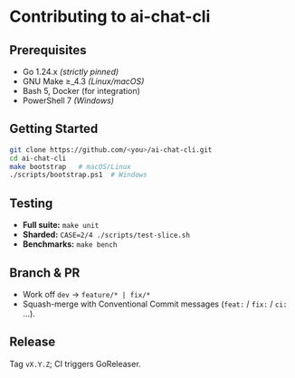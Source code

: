 # Contributing to ai-chat-cli

## Prerequisites
* Go 1.24.x _(strictly pinned)_
* GNU Make ≥\_4.3 _(Linux/macOS)_
* Bash 5, Docker (for integration)
* PowerShell 7 _(Windows)_

## Getting Started
```bash
git clone https://github.com/<you>/ai-chat-cli.git
cd ai-chat-cli
make bootstrap   # macOS/Linux
./scripts/bootstrap.ps1  # Windows
```

## Testing
* **Full suite:** `make unit`
* **Sharded:** `CASE=2/4 ./scripts/test-slice.sh`
* **Benchmarks:** `make bench`

## Branch & PR
* Work off `dev` → `feature/* | fix/*`
* Squash-merge with Conventional Commit messages (`feat:` / `fix:` / `ci:` …).

## Release
Tag `vX.Y.Z`; CI triggers GoReleaser.

